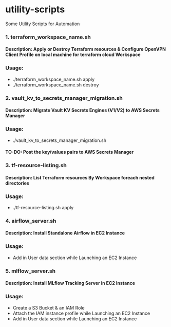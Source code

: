 # utility-scripts
Some Utility Scripts for Automation


### 1. terraform_workspace_name.sh
#### Description: Apply or Destroy Terraform resources & Configure OpenVPN Client Profile on local machine for terraform cloud Workspace
### Usage:
- ./terraform_workspace_name.sh apply
- ./terraform_workspace_name.sh destroy


### 2. vault_kv_to_secrets_manager_migration.sh
#### Description: Migrate Vault KV Secrets Engines (V1/V2) to AWS Secrets Manager
### Usage:
- ./vault_kv_to_secrets_manager_migration.sh

#### TO-DO: Post the key/values pairs to AWS Secrets Manager


### 3. tf-resource-listing.sh
#### Description: List Terraform resources By Workspace foreach nested directories
### Usage:
- ./tf-resource-listing.sh apply


### 4. airflow_server.sh
#### Description: Install Standalone Airflow in EC2 Instance
### Usage:
- Add in User data section while Launching an EC2 Instance


### 5. mlflow_server.sh
#### Description: Install MLflow Tracking Server in EC2 Instance
### Usage:
- Create a S3 Bucket & an IAM Role
- Attach the IAM instance profile while Launching an EC2 Instance
- Add in User data section while Launching an EC2 Instance
